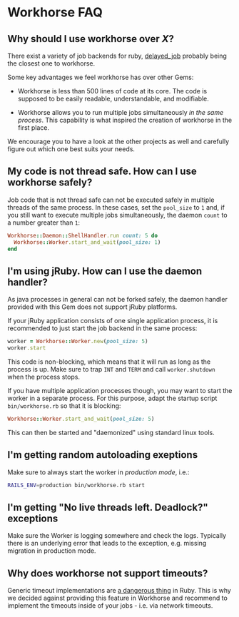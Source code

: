 # Workhorse FAQ

## Why should I use workhorse over *X*?

There exist a variety of job backends for ruby,
[delayed_job](https://github.com/collectiveidea/delayed_job) probably being the
closest one to workhorse.

Some key advantages we feel workhorse has over other Gems:

- Workhorse is less than 500 lines of code at its core. The code is supposed to
  be easily readable, understandable, and modifiable.

- Workhorse allows you to run multiple jobs simultaneously *in the same
  process*.
  This capability is what inspired the creation of workhorse in the first place.

We encourage you to have a look at the other projects as well and carefully
figure out which one best suits your needs.

## My code is not thread safe. How can I use workhorse safely?

Job code that is not thread safe can not be executed safely in multiple threads
of the same process. In these cases, set the `pool_size` to `1` and, if you
still want to execute multiple jobs simultaneously, the daemon `count` to a
number greater than `1`:

```ruby
Workhorse::Daemon::ShellHandler.run count: 5 do
  Workhorse::Worker.start_and_wait(pool_size: 1)
end
```

## I'm using jRuby. How can I use the daemon handler?

As java processes in general can not be forked safely, the daemon handler
provided with this Gem does not support jRuby platforms.

If your jRuby application consists of one single application process, it is
recommended to just start the job backend in the same process:

```ruby
worker = Workhorse::Worker.new(pool_size: 5)
worker.start
```

This code is non-blocking, which means that it will run as long as the process
is up. Make sure to trap `INT` and `TERM` and call `worker.shutdown` when the
process stops.

If you have multiple application processes though, you may want to start the
worker in a separate process. For this purpose, adapt the startup script
`bin/workhorse.rb` so that it is blocking:

```ruby
Workhorse::Worker.start_and_wait(pool_size: 5)
```

This can then be started and "daemonized" using standard linux tools.

## I'm getting random autoloading exeptions

Make sure to always start the worker in *production mode*, i.e.:

```bash
RAILS_ENV=production bin/workhorse.rb start
```

## I'm getting "No live threads left. Deadlock?" exceptions

Make sure the Worker is logging somewhere and check the logs. Typically there is
an underlying error that leads to the exception, e.g. missing migration in
production mode.

## Why does workhorse not support timeouts?

Generic timeout implementations are [a dangerous
thing](http://www.mikeperham.com/2015/05/08/timeout-rubys-most-dangerous-api/)
in Ruby. This is why we decided against providing this feature in Workhorse and
recommend to implement the timeouts inside of your jobs - i.e. via network
timeouts.
